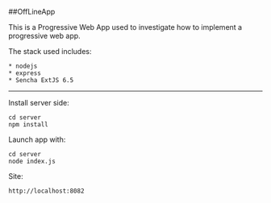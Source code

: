 ##OffLineApp

This is a Progressive Web App used to investigate how to implement a progressive web app.

The stack used includes:

    * nodejs
    * express
    * Sencha ExtJS 6.5

___

Install server side:

    cd server
    npm install

   
Launch app with:

    cd server
    node index.js

Site:

    http://localhost:8082